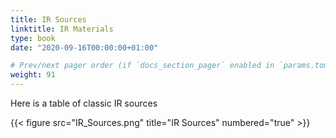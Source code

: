 ```yaml
---
title: IR Sources
linktitle: IR Materials
type: book
date: "2020-09-16T00:00:00+01:00"

# Prev/next pager order (if `docs_section_pager` enabled in `params.toml`)
weight: 91
---
```



Here is a table of classic IR sources


 
 
 
{{< figure src="IR_Sources.png" title="IR Sources" numbered="true" >}}
